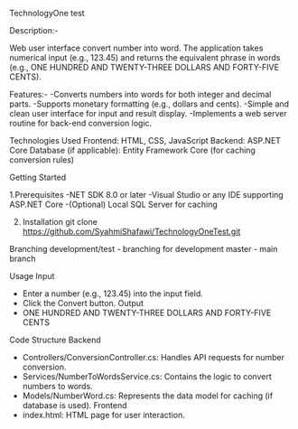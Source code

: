 TechnologyOne test 

Description:-

 Web user interface convert number into word. The application takes numerical input (e.g., 123.45) and returns the equivalent phrase in words (e.g., ONE HUNDRED AND TWENTY-THREE DOLLARS AND FORTY-FIVE CENTS).

Features:-
 -Converts numbers into words for both integer and decimal parts.
 -Supports monetary formatting (e.g., dollars and cents).
 -Simple and clean user interface for input and result display.
 -Implements a web server routine for back-end conversion logic.

Technologies Used
 Frontend: HTML, CSS, JavaScript
 Backend: ASP.NET Core
 Database (if applicable): Entity Framework Core (for caching conversion rules)

Getting Started

1.Prerequisites
 -NET SDK 8.0 or later
 -Visual Studio or any IDE supporting ASP.NET Core
 -(Optional) Local SQL Server for caching

2. Installation
 git clone https://github.com/SyahmiShafawi/TechnologyOneTest.git
 
 Branching
  development/test - branching for development
  master - main branch

Usage
 Input
 - Enter a number (e.g., 123.45) into the input field.
 - Click the Convert button.
 Output
 - ONE HUNDRED AND TWENTY-THREE DOLLARS AND FORTY-FIVE CENTS

Code Structure
 Backend
 - Controllers/ConversionController.cs: Handles API requests for number conversion.
 - Services/NumberToWordsService.cs: Contains the logic to convert numbers to words.
 - Models/NumberWord.cs: Represents the data model for caching (if database is used).
Frontend
 - index.html: HTML page for user interaction.



